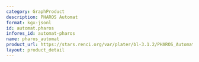 ```yaml
---
category: GraphProduct
description: PHAROS Automat
format: kgx-jsonl
id: automat.pharos
infores_id: automat-pharos
name: pharos_automat
product_url: https://stars.renci.org/var/plater/bl-3.1.2/PHAROS_Automat/latest/kgx_files
layout: product_detail
---
```

